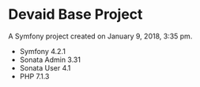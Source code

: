Devaid Base Project
=======

A Symfony project created on January 9, 2018, 3:35 pm.

* Symfony 4.2.1
* Sonata Admin 3.31
* Sonata User 4.1
* PHP 7.1.3
